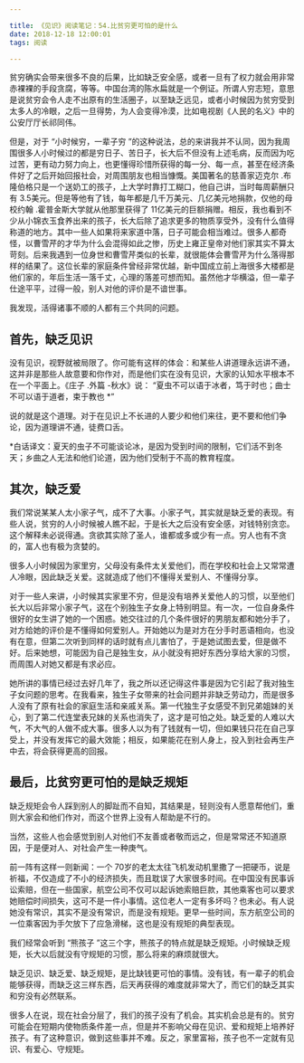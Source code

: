 ```yaml
---

title: 《见识》阅读笔记：54.比贫穷更可怕的是什么
date: 2018-12-18 12:00:01
tags: 阅读

---
```

贫穷确实会带来很多不良的后果，比如缺乏安全感，或者一旦有了权力就会用非常赤裸裸的手段贪腐，等等。中国台湾的陈水扁就是一个例证。所谓人穷志短，意思是说贫穷会令人走不出原有的生活圈子，以至缺乏远见，或者小时候因为贫穷受到太多人的冷眼，之后一旦得势，为人会变得冷漠，比如电视剧《人民的名义》中的公安厅厅长祁同伟。

但是，对于 “小时候穷，一辈子穷 ”的这种说法，总的来讲我并不认同，因为我周围很多人小时候过的都是穷日子、苦日子，长大后不但没有上述毛病，反而因为吃过苦，更有动力努力向上，也更懂得珍惜所获得的每一分、每一点，甚至在经济条件好了之后开始回报社会，对周围朋友也相当慷慨。美国著名的慈善家迈克尔 .布隆伯格只是一个送奶工的孩子，上大学时靠打工糊口，他自己讲，当时每周薪酬只有 3.5美元。但是等他有了钱，每年都是几千万美元、几亿美元地捐款，仅他的母校约翰 .霍普金斯大学就从他那里获得了 11亿美元的巨额捐赠。相反，我也看到不少从小锦衣玉食养出来的孩子，长大后除了追求更多的物质享受外，没有什么值得称道的地方。其中一些人如果将来家道中落，日子可能会相当难过。很多人都奇怪，以曹雪芹的才华为什么会混得如此之惨，历史上雍正皇帝对他们家其实不算太苛刻。后来我遇到一位身世和曹雪芹类似的长辈，就很能体会曹雪芹为什么落得那样的结果了。这位长辈的家庭条件曾经非常优越，新中国成立前上海很多大楼都是他们家的，年后生活一落千丈，心理的落差可想而知。虽然他才华横溢，但一辈子仕途平平，过得一般，别人对他的评价是不谙世事。

我发现，活得诸事不顺的人都有三个共同的问题。

## 首先，缺乏见识

没有见识，视野就被局限了。你可能有这样的体会：和某些人讲道理永远讲不通，这并非是那些人故意要和你作对，而是他们实在没有见识，大家的认知水平根本不在一个平面上。《庄子 .外篇 -秋水》说： “夏虫不可以语于冰者，笃于时也；曲士不可以语于道者，束于教也 *”

说的就是这个道理。对于在见识上不长进的人要少和他们来往，更不要和他们争论，因为道理讲不通，徒费口舌。

 *白话译文：夏天的虫子不可能谈论冰，是因为受到时间的限制，它们活不到冬天；乡曲之人无法和他们论道，因为他们受制于不高的教育程度。

## 其次，缺乏爱

我们常说某某人太小家子气，成不了大事。小家子气，其实就是缺乏爱的表现。有些人说，贫穷的人小时候被人瞧不起，于是长大之后没有安全感，对钱特别贪恋。这个解释未必说得通。贪欲其实除了圣人，谁都或多或少有一点。穷人也有不贪的，富人也有极为贪婪的。

很多人小时候因为家里穷，父母没有条件太关爱他们，而在学校和社会上又常常遭人冷眼，因此缺乏关爱。这就造成了他们不懂得关爱别人、不懂得分享。

对于一些人来讲，小时候其实家里不穷，但是没有培养关爱他人的习惯，以至他们长大以后非常小家子气，这在个别独生子女身上特别明显。有一次，一位自身条件很好的女生讲了她的一个困惑。她交往过的几个条件很好的男朋友都和她分手了，对方给她的评价是不懂得如何爱别人。开始她以为是对方在分手时恶语相向，也没有在意，但第二次听到同样的话时就有点儿害怕了，于是她试图去爱，但是做不好。后来她想，可能因为自己是独生女，从小就没有把好东西分享给大家的习惯，而周围人对她又都是有求必应。

她所讲的事情已经过去好几年了，我之所以还记得这件事是因为它引起了我对独生子女问题的思考。在我看来，独生子女带来的社会问题并非缺乏劳动力，而是很多人没有了原有社会的家庭生活和亲戚关系。第一代独生子女感受不到兄弟姐妹的关心，到了第二代连堂表兄妹的关系也消失了，这才是可怕之处。缺乏爱的人难以大气，不大气的人做不成大事。很多人以为有了钱就有一切，但如果钱只花在自己享受上，并没有发挥它的最大效能；相反，如果能花在别人身上，投入到社会再生产中去，将会获得更高的回报。

## 最后，比贫穷更可怕的是缺乏规矩

缺乏规矩会令人踩到别人的脚趾而不自知，其结果是，轻则没有人愿意帮他们，重则大家会和他们作对，而这个世界上没有人帮助是不行的。

当然，这些人也会感觉到别人对他们不友善或者敬而远之，但是常常还不知道原因，于是便对人、对社会产生一种庚气。

前一阵有这样一则新闻：一个 70岁的老太太往飞机发动机里撒了一把硬币，说是祈福，不仅造成了不小的经济损失，而且耽误了大家很多时间。在中国没有民事诉讼索赔，但在一些国家，航空公司不仅可以起诉她索赔巨款，其他乘客也可以要求她赔偿时间损失，这可不是一件小事情。这位老人一定有多坏吗？也未必。有人说她没有常识，其实不是没有常识，而是没有规矩。更早一些时间，东方航空公司的一位乘客因为手欠放下了应急滑梯，这也是没有规矩的典型表现。

我们经常会听到 “熊孩子 ”这三个字，熊孩子的特点就是缺乏规矩。小时候缺乏规矩，长大以后就没有守规矩的习惯，那么将来的麻烦就很大。

缺乏见识、缺乏爱、缺乏规矩，是比缺钱更可怕的事情。没有钱，有一辈子的机会能够获得，而缺乏这三样东西，后天再获得的难度就非常大了，而它们的缺乏其实和穷没有必然联系。

很多人在说，现在社会分层了，我们的孩子没有了机会。其实机会总是有的。贫穷可能会在短期内使物质条件差一点，但是并不影响父母在见识、爱和规矩上培养好孩子。有了这种意识，做到这些事并不难。反之，家里富裕，孩子也不一定就有见识、有爱心、守规矩。